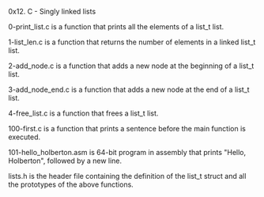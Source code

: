 0x12. C - Singly linked lists


 0-print_list.c is a function that prints all the elements of a list_t list.


1-list_len.c is a function that returns the number of elements in a linked list_t list.


2-add_node.c is a function that adds a new node at the beginning of a list_t list.


3-add_node_end.c is a function that adds a new node at the end of a list_t list.



4-free_list.c is a function that frees a list_t list.


100-first.c is a function that prints a sentence before the main function is executed.


101-hello_holberton.asm is 64-bit program in assembly that prints "Hello, Holberton", followed by a new line.


lists.h is the header file containing the definition of the list_t struct and all the prototypes of the above functions.
